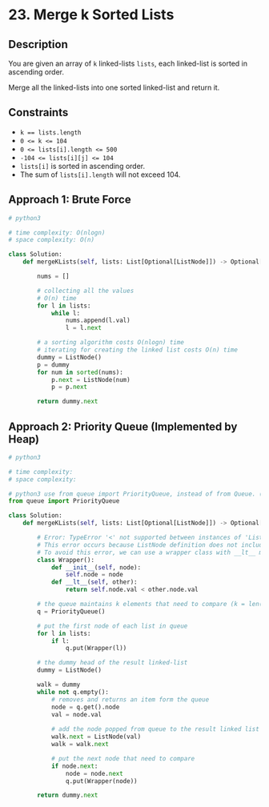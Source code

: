 # 23. Merge k Sorted Lists

## Description

You are given an array of `k` linked-lists `lists`, each linked-list is sorted in ascending order.

Merge all the linked-lists into one sorted linked-list and return it.

## Constraints

- `k == lists.length`
- `0 <= k <= 104`
- `0 <= lists[i].length <= 500`
- `-104 <= lists[i][j] <= 104`
- `lists[i]` is sorted in ascending order.
- The sum of `lists[i].length` will not exceed 104.

## Approach 1: Brute Force

```python
# python3

# time complexity: O(nlogn)
# space complexity: O(n)

class Solution:
    def mergeKLists(self, lists: List[Optional[ListNode]]) -> Optional[ListNode]:

        nums = []

        # collecting all the values
        # O(n) time
        for l in lists:
            while l:
                nums.append(l.val)
                l = l.next

        # a sorting algorithm costs O(nlogn) time
        # iterating for creating the linked list costs O(n) time
        dummy = ListNode()
        p = dummy
        for num in sorted(nums):
            p.next = ListNode(num)
            p = p.next

        return dummy.next
```

## Approach 2: Priority Queue (Implemented by Heap)

```python
# python3

# time complexity:
# space complexity:

# python3 use from queue import PriorityQueue, instead of from Queue. (the case of 'Q')
from queue import PriorityQueue

class Solution:
    def mergeKLists(self, lists: List[Optional[ListNode]]) -> Optional[ListNode]:

        # Error: TypeError '<' not supported between instances of 'ListNode' and 'ListNode'
        # This error occurs because ListNode definition does not include __lt__ method.
        # To avoid this error, we can use a wrapper class with __lt__ method for ListNode.
        class Wrapper():
            def __init__(self, node):
                self.node = node
            def __lt__(self, other):
                return self.node.val < other.node.val

        # the queue maintains k elements that need to compare (k = len(lists))
        q = PriorityQueue()

        # put the first node of each list in queue
        for l in lists:
            if l:
                q.put(Wrapper(l))

        # the dummy head of the result linked-list
        dummy = ListNode()

        walk = dummy
        while not q.empty():
            # removes and returns an item form the queue
            node = q.get().node
            val = node.val
        
            # add the node popped from queue to the result linked list
            walk.next = ListNode(val)
            walk = walk.next

            # put the next node that need to compare
            if node.next:
                node = node.next
                q.put(Wrapper(node))

        return dummy.next
```
